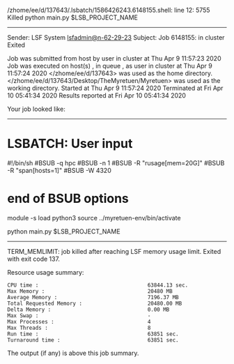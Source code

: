 /zhome/ee/d/137643/.lsbatch/1586426243.6148155.shell: line 12:  5755 Killed                  python main.py $LSB_PROJECT_NAME

------------------------------------------------------------
Sender: LSF System <lsfadmin@n-62-29-23>
Subject: Job 6148155: <NNAgent4network-80-30> in cluster <dcc> Exited

Job <NNAgent4network-80-30> was submitted from host <n-62-27-21> by user <s183905> in cluster <dcc> at Thu Apr  9 11:57:23 2020
Job was executed on host(s) <n-62-29-23>, in queue <hpc>, as user <s183905> in cluster <dcc> at Thu Apr  9 11:57:24 2020
</zhome/ee/d/137643> was used as the home directory.
</zhome/ee/d/137643/Desktop/TheMyretuen/Myretuen> was used as the working directory.
Started at Thu Apr  9 11:57:24 2020
Terminated at Fri Apr 10 05:41:34 2020
Results reported at Fri Apr 10 05:41:34 2020

Your job looked like:

------------------------------------------------------------
# LSBATCH: User input
#!/bin/sh
#BSUB -q hpc
#BSUB -n 1
#BSUB -R "rusage[mem=20G]"
#BSUB -R "span[hosts=1]"
#BSUB -W 4320
# end of BSUB options

module -s load python3
source ../myretuen-env/bin/activate

python main.py $LSB_PROJECT_NAME


------------------------------------------------------------

TERM_MEMLIMIT: job killed after reaching LSF memory usage limit.
Exited with exit code 137.

Resource usage summary:

    CPU time :                                   63844.13 sec.
    Max Memory :                                 20480 MB
    Average Memory :                             7196.37 MB
    Total Requested Memory :                     20480.00 MB
    Delta Memory :                               0.00 MB
    Max Swap :                                   -
    Max Processes :                              4
    Max Threads :                                8
    Run time :                                   63851 sec.
    Turnaround time :                            63851 sec.

The output (if any) is above this job summary.

